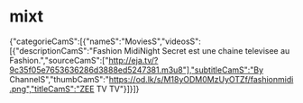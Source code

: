 # mixt
{"categorieCamS":[{"nameS":"MoviesS","videosS":[{"descriptionCamS":"Fashion MidiNight Secret est une chaine televisee au Fashion.","sourceCamS":["http://eja.tv/?9c35f05e7653636286d3888ed5247381.m3u8"],"subtitleCamS":"By ChannelS","thumbCamS":"https://od.lk/s/M18yODM0MzUyOTZf/fashionmidi.png","titleCamS":"ZEE TV TV"}]}]}
